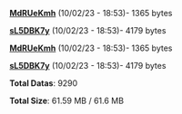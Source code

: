 [**MdRUeKmh**](/data/MdRUeKmh.txt) (10/02/23 - 18:53)- 1365 bytes

[**sL5DBK7y**](/data/sL5DBK7y.txt) (10/02/23 - 18:53)- 4179 bytes

[**MdRUeKmh**](/data/MdRUeKmh.txt) (10/02/23 - 18:53)- 1365 bytes

[**sL5DBK7y**](/data/sL5DBK7y.txt) (10/02/23 - 18:53)- 4179 bytes

**Total Datas**: 9290

**Total Size**: 61.59 MB / 61.6 MB